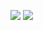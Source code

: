 ![](http://github-profile-summary-cards.vercel.app/api/cards/profile-details?username=aidanwhite77&theme=monokai)
![](http://github-profile-summary-cards.vercel.app/api/cards/most-commit-language?username=aidanwhite77&theme=monokai)
